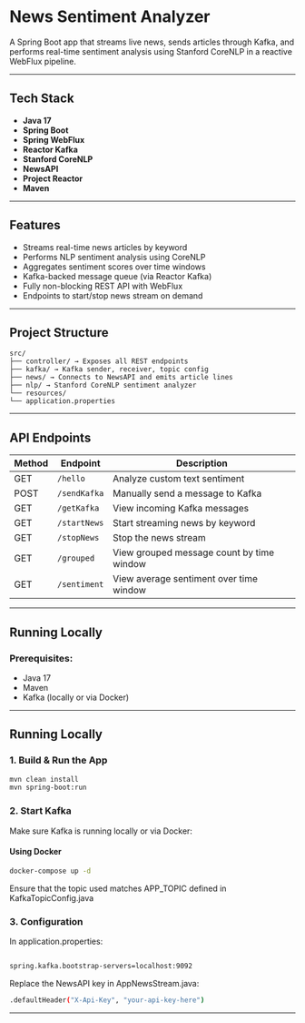 # News Sentiment Analyzer

A Spring Boot app that streams live news, sends articles through Kafka, and performs real-time sentiment analysis using Stanford CoreNLP in a reactive WebFlux pipeline.

---

## Tech Stack

- **Java 17**
- **Spring Boot**
- **Spring WebFlux**
- **Reactor Kafka**
- **Stanford CoreNLP**
- **NewsAPI**
- **Project Reactor**
- **Maven**

---

## Features

- Streams real-time news articles by keyword
- Performs NLP sentiment analysis using CoreNLP
- Aggregates sentiment scores over time windows
- Kafka-backed message queue (via Reactor Kafka)
- Fully non-blocking REST API with WebFlux
- Endpoints to start/stop news stream on demand

---

## Project Structure
```text
src/
├── controller/ → Exposes all REST endpoints
├── kafka/ → Kafka sender, receiver, topic config
├── news/ → Connects to NewsAPI and emits article lines
├── nlp/ → Stanford CoreNLP sentiment analyzer
└── resources/
└── application.properties
```

---

## API Endpoints

| Method | Endpoint       | Description                                 |
|--------|----------------|---------------------------------------------|
| GET    | `/hello`       | Analyze custom text sentiment               |
| POST   | `/sendKafka`   | Manually send a message to Kafka            |
| GET    | `/getKafka`    | View incoming Kafka messages                |
| GET    | `/startNews`   | Start streaming news by keyword             |
| GET    | `/stopNews`    | Stop the news stream                        |
| GET    | `/grouped`     | View grouped message count by time window   |
| GET    | `/sentiment`   | View average sentiment over time window     |

---

## Running Locally

### Prerequisites:
- Java 17  
- Maven  
- Kafka (locally or via Docker)

---

## Running Locally

### 1. Build & Run the App

```bash
mvn clean install
mvn spring-boot:run
```

### 2. Start Kafka
Make sure Kafka is running locally or via Docker:

#### Using Docker
```bash
docker-compose up -d
```
Ensure that the topic used matches APP_TOPIC defined in KafkaTopicConfig.java

### 3. Configuration
In application.properties:
```bash

spring.kafka.bootstrap-servers=localhost:9092
```
Replace the NewsAPI key in AppNewsStream.java:


```bash
.defaultHeader("X-Api-Key", "your-api-key-here")
```
---


